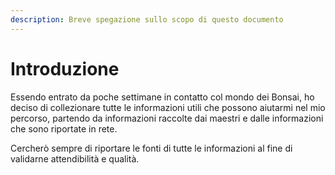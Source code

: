 ```yaml
---
description: Breve spegazione sullo scopo di questo documento
---
```


# Introduzione

Essendo entrato da poche settimane in contatto col mondo dei Bonsai, ho deciso di collezionare tutte le informazioni utili che possono aiutarmi nel mio percorso, partendo da informazioni raccolte dai maestri e dalle informazioni che sono riportate in rete.

Cercherò sempre di riportare le fonti di tutte le informazioni al fine di validarne attendibilità e qualità.

